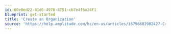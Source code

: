 ```yaml
---
id: 60e0ed22-81d6-4978-8751-cb7e4f6a24f1
blueprint: get-started
title: 'Create an Organization'
source: 'https://help.amplitude.com/hc/en-us/articles/16796682982427-Create-your-organization'
---
```


